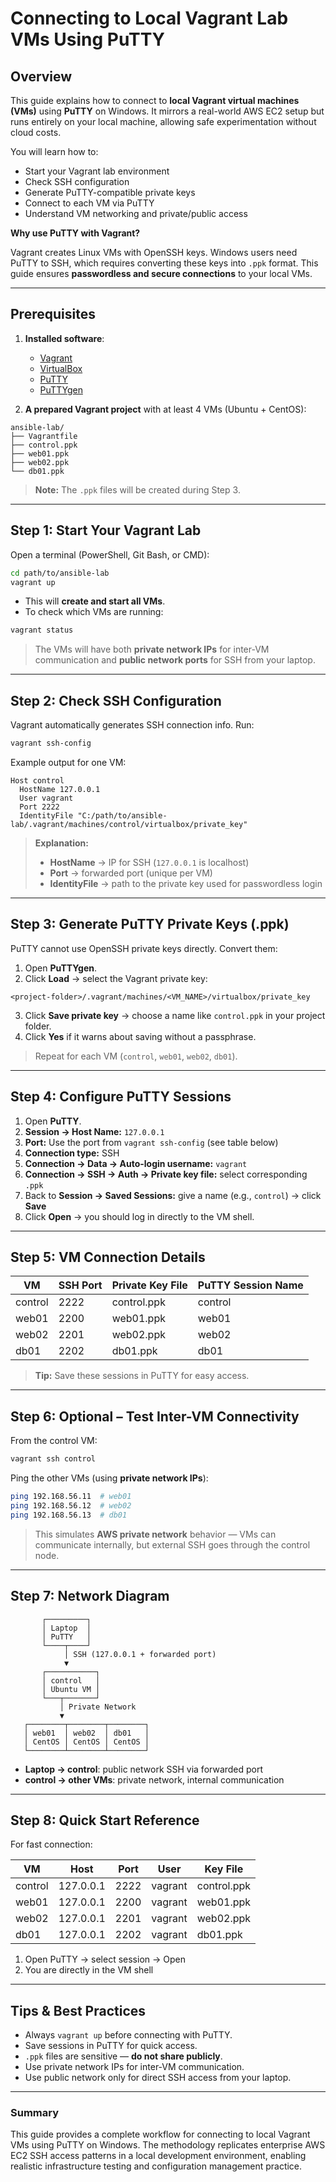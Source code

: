 # Connecting to Local Vagrant Lab VMs Using PuTTY

## Overview

This guide explains how to connect to **local Vagrant virtual machines (VMs)** using **PuTTY** on Windows. It mirrors a real-world AWS EC2 setup but runs entirely on your local machine, allowing safe experimentation without cloud costs.

You will learn how to:

* Start your Vagrant lab environment
* Check SSH configuration
* Generate PuTTY-compatible private keys
* Connect to each VM via PuTTY
* Understand VM networking and private/public access

 **Why use PuTTY with Vagrant?**  

 Vagrant creates Linux VMs with OpenSSH keys. Windows users need PuTTY to SSH, which requires converting these keys into `.ppk` format. This guide ensures **passwordless and secure connections** to your local VMs.

---

## Prerequisites

1. **Installed software**:

   * [Vagrant](https://www.vagrantup.com/downloads)
   * [VirtualBox](https://www.virtualbox.org/wiki/Downloads)
   * [PuTTY](https://www.putty.org/)
   * [PuTTYgen](https://www.chiark.greenend.org.uk/~sgtatham/putty/latest.html)

2. **A prepared Vagrant project** with at least 4 VMs (Ubuntu + CentOS):

```
ansible-lab/
├── Vagrantfile
├── control.ppk
├── web01.ppk
├── web02.ppk
└── db01.ppk
```

> **Note:** The `.ppk` files will be created during Step 3.

---

## Step 1: Start Your Vagrant Lab

Open a terminal (PowerShell, Git Bash, or CMD):

```bash
cd path/to/ansible-lab
vagrant up
```

* This will **create and start all VMs**.
* To check which VMs are running:

```bash
vagrant status
```

> The VMs will have both **private network IPs** for inter-VM communication and **public network ports** for SSH from your laptop.

---

## Step 2: Check SSH Configuration

Vagrant automatically generates SSH connection info. Run:

```bash
vagrant ssh-config
```

Example output for one VM:

```
Host control
  HostName 127.0.0.1
  User vagrant
  Port 2222
  IdentityFile "C:/path/to/ansible-lab/.vagrant/machines/control/virtualbox/private_key"
```

> **Explanation:**
>
> * **HostName** → IP for SSH (`127.0.0.1` is localhost)
> * **Port** → forwarded port (unique per VM)
> * **IdentityFile** → path to the private key used for passwordless login

---

## Step 3: Generate PuTTY Private Keys (.ppk)

PuTTY cannot use OpenSSH private keys directly. Convert them:

1. Open **PuTTYgen**.
2. Click **Load** → select the Vagrant private key:

```
<project-folder>/.vagrant/machines/<VM_NAME>/virtualbox/private_key
```

3. Click **Save private key** → choose a name like `control.ppk` in your project folder.
4. Click **Yes** if it warns about saving without a passphrase.

> Repeat for each VM (`control`, `web01`, `web02`, `db01`).

---

## Step 4: Configure PuTTY Sessions

1. Open **PuTTY**.
2. **Session → Host Name:** `127.0.0.1`
3. **Port:** Use the port from `vagrant ssh-config` (see table below)
4. **Connection type:** SSH
5. **Connection → Data → Auto-login username:** `vagrant`
6. **Connection → SSH → Auth → Private key file:** select corresponding `.ppk`
7. Back to **Session → Saved Sessions:** give a name (e.g., `control`) → click **Save**
8. Click **Open** → you should log in directly to the VM shell.

---

## Step 5: VM Connection Details

| VM      | SSH Port | Private Key File | PuTTY Session Name |
| ------- | -------- | ---------------- | ------------------ |
| control | 2222     | control.ppk      | control            |
| web01   | 2200     | web01.ppk        | web01              |
| web02   | 2201     | web02.ppk        | web02              |
| db01    | 2202     | db01.ppk         | db01               |

> **Tip:** Save these sessions in PuTTY for easy access.

---

## Step 6: Optional – Test Inter-VM Connectivity

From the control VM:

```bash
vagrant ssh control
```

Ping the other VMs (using **private network IPs**):

```bash
ping 192.168.56.11  # web01
ping 192.168.56.12  # web02
ping 192.168.56.13  # db01
```

> This simulates **AWS private network** behavior — VMs can communicate internally, but external SSH goes through the control node.

---

## Step 7: Network Diagram

```
       ┌─────────┐
       │ Laptop  │
       │ PuTTY   │
       └────┬────┘
            │ SSH (127.0.0.1 + forwarded port)
            ▼
       ┌───────────┐
       │ control   │
       │ Ubuntu VM │
       └───┬───────┘
           │ Private Network
           ▼
   ┌────────┬────────┬────────┐
   │ web01  │ web02  │ db01   │
   │ CentOS │ CentOS │ CentOS │
   └────────┴────────┴────────┘
```

* **Laptop → control**: public network SSH via forwarded port
* **control → other VMs**: private network, internal communication

---

## Step 8: Quick Start Reference

For fast connection:

| VM      | Host      | Port | User    | Key File    |
| ------- | --------- | ---- | ------- | ----------- |
| control | 127.0.0.1 | 2222 | vagrant | control.ppk |
| web01   | 127.0.0.1 | 2200 | vagrant | web01.ppk   |
| web02   | 127.0.0.1 | 2201 | vagrant | web02.ppk   |
| db01    | 127.0.0.1 | 2202 | vagrant | db01.ppk    |

1. Open PuTTY → select session → Open
2. You are directly in the VM shell

---

## Tips & Best Practices

* Always `vagrant up` before connecting with PuTTY.
* Save sessions in PuTTY for quick access.
* `.ppk` files are sensitive — **do not share publicly**.
* Use private network IPs for inter-VM communication.
* Use public network only for direct SSH access from your laptop.

---

### Summary

This guide provides a complete workflow for connecting to local Vagrant VMs using PuTTY on Windows. The methodology replicates enterprise AWS EC2 SSH access patterns in a local development environment, enabling realistic infrastructure testing and configuration management practice.
